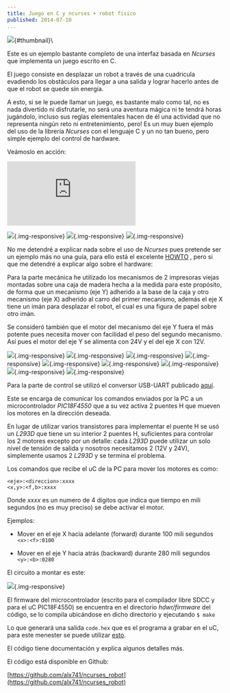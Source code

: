 ```yaml
---
title: Juego en C y ncurses + robot físico
published: 2014-07-10
...
```


![](/img/robotncurses/thumbnail.jpg){#thumbnail}\

Este es un ejemplo bastante completo de una interfaz basada en *Ncurses* que
implementa un juego escrito en C.

El juego consiste en desplazar un robot a través de una cuadricula evadiendo los
obstáculos para llegar a una salida y lograr hacerlo antes de que el robot se
quede sin energía.

A esto, si se le puede llamar un juego, es bastante malo como tal, no es nada
divertido ni disfrutarle, no será una aventura mágica ni te tendrá horas
jugándolo, incluso sus reglas elementales hacen de él una actividad que no
representa ningún reto ni entretenimiento, pero! Es un muy buen ejemplo del uso
de la librería *Ncurses* con el lenguaje C y un no tan bueno, pero simple
ejemplo del control de hardware.

Veámoslo en acción:

<!--more-->

<div class='video embed-responsive embed-responsive-16by9'>
<iframe src="https://www.youtube.com/embed/3UK9bW3lVbk" frameborder="0" allowfullscreen></iframe>
</div>

![](/img/robotncurses/shot1.jpg){.img-responsive}
![](/img/robotncurses/shot2.jpg){.img-responsive}
![](/img/robotncurses/shot3.jpg){.img-responsive}


No me detendré a explicar nada sobre el uso de *Ncurses* pues pretende ser un
ejemplo más no una guía, para ello está el excelente
[HOWTO](http://tldp.org/HOWTO/NCURSES-Programming-HOWTO/) , pero si que me
detendré a explicar algo sobre el hardware:

Para la parte mecánica he utilizado los mecanismos de 2 impresoras viejas
montadas sobre una caja de madera hecha a la medida para este propósito, de
forma que un mecanismo (eje Y) adherido a la base de la caja y otro mecanismo
(eje X) adherido al carro del primer mecanismo, además el eje X tiene un imán
para desplazar el robot, el cual es una figura de papel sobre otro imán.

Se consideró también que el motor del mecanismo del eje Y fuera el más potente
pues necesita mover con facilidad el peso del segundo mecanismo. Así pues el
motor del eje Y se alimenta con 24V y el del eje X con 12V.

![](/img/robotncurses/shot4.jpg){.img-responsive}
![](/img/robotncurses/shot5.jpg){.img-responsive}
![](/img/robotncurses/shot6.jpg){.img-responsive}
![](/img/robotncurses/shot7.jpg){.img-responsive}
![](/img/robotncurses/shot8.jpg){.img-responsive}
![](/img/robotncurses/shot9.jpg){.img-responsive}
![](/img/robotncurses/shot10.jpg){.img-responsive}
![](/img/robotncurses/shot11.jpg){.img-responsive}
![](/img/robotncurses/shot12.jpg){.img-responsive}


Para la parte de control se utilizó el conversor USB-UART publicado
[aquí](http://sillybytes.net/2014/05/mismo-hay-un-proyecto-que-queria.html).

Este se encarga de comunicar los comandos enviados por la PC a un
microcontrolador *PIC18F4550* que a su vez activa 2 puentes H que mueven los
motores en la dirección deseada.

En lugar de utilizar varios transistores para implementar el puente H se usó un
*L293D* que tiene un su interior 2 puentes H, suficientes para controlar los 2
motores excepto por un detalle: cada *L293D* puede utilizar un solo nivel de
tensión de salida y nosotros necesitamos 2 (12V y 24V), simplemente usamos 2
*L293D* y se termina el problema.

Los comandos que recibe el uC de la PC para mover los motores es como:

    <eje>:<direccion>:xxxx
    <x,y>:<f,b>:xxxx

Donde *xxxx* es un numero de 4 dígitos que indica que tiempo en mili segundos
(no es muy preciso) se debe activar el motor.

Ejemplos:

* Mover en el eje X hacia adelante (forward) durante 100 mili segundos
  `<x>:<f>:0100`

* Mover en el eje  Y hacia atrás (backward) durante 280 mili segundos
  `<y>:<b>:0280`


El circuito a montar es este:

![](/img/robotncurses/scheme.png){.img-responsive}


El firmware del microcontrolador (escrito para el compilador libre SDCC y para
el uC PIC18F4550) se encuentra en el directorio *hdwr/firmware* del código, se
lo compila ubicándose en dicho directorio y ejecutando `$ make`

Lo que generará una salida `code.hex` que es el programa a grabar en el uC, para
este menester se puede utilizar
[esto](http://sillybytes.net/2013/08/programando-pics-en-gnulinux-hardware-y.html).

El código tiene documentación y explica algunos detalles más.

El código está disponible en Github:

[https://github.com/alx741/ncurses_robot](https://github.com/alx741/ncurses_robot)
